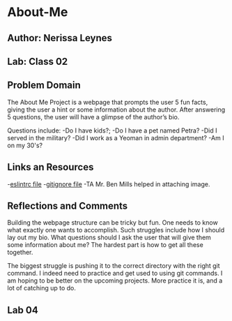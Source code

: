 # About-Me

## Author: Nerissa Leynes

## Lab: Class 02

## Problem Domain

The About Me Project is a webpage that prompts the user 5 fun facts, giving the user a hint or some information about the author. After answering 5 questions, the user will have a glimpse of the author’s bio.

Questions include:
-Do I have kids?;
-Do I have a pet named Petra?
-Did I served in the military?
-Did I work as a Yeoman in admin department?
-Am I on my 30's?

## Links an Resources

-[eslintrc file](https://github.com/codefellows/seattle-code-201d90/blob/main/configs/.eslintrc.json)
-[gitignore file](https://github.com/codefellows/seattle-code-201d90/blob/main/configs/.gitignore)
-TA Mr. Ben Mills helped in attaching image.

## Reflections and Comments

Building the webpage structure can be tricky but fun. One needs to know what exactly one wants to accomplish. Such struggles include how I should lay out my bio. What questions should I ask the user that will give them some information about me? The hardest part is how to get all these together.

The biggest struggle is pushing it to the correct directory with the right git command. I indeed need to practice and get used to using git commands. I am hoping to be better on the upcoming projects. More practice it is, and a lot of catching up to do.

## Lab 04